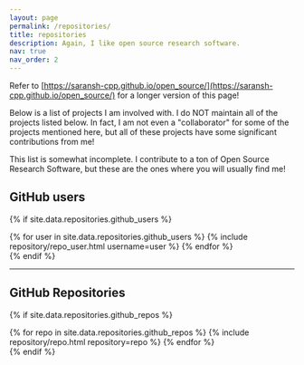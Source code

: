 ```yaml
---
layout: page
permalink: /repositories/
title: repositories
description: Again, I like open source research software.
nav: true
nav_order: 2
---
```


Refer to [https://saransh-cpp.github.io/open_source/](https://saransh-cpp.github.io/open_source/) for a longer version of this page!

Below is a list of projects I am involved with. I do NOT maintain all of the projects listed below. In fact, I am not even a "collaborator" for some of the projects mentioned here, but all of these projects have some significant contributions from me!

This list is somewhat incomplete. I contribute to a ton of Open Source Research Software, but these are the ones where you will usually find me!

## GitHub users

{% if site.data.repositories.github_users %}
<div class="repositories d-flex flex-wrap flex-md-row flex-column justify-content-center align-items-center">
  {% for user in site.data.repositories.github_users %}
    {% include repository/repo_user.html username=user %}
  {% endfor %}
</div>
{% endif %}

---

## GitHub Repositories

{% if site.data.repositories.github_repos %}
<div class="repositories d-flex flex-wrap flex-md-row flex-column justify-content-around align-items-center">
  {% for repo in site.data.repositories.github_repos %}
    {% include repository/repo.html repository=repo %}
  {% endfor %}
</div>
{% endif %}
